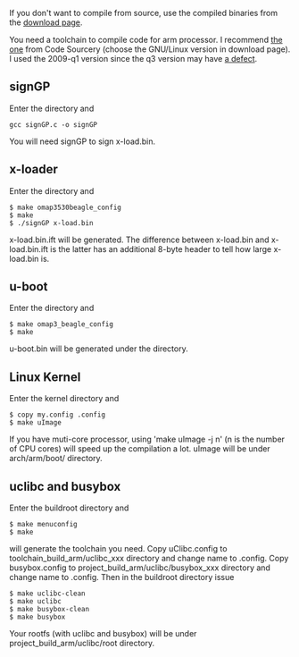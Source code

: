 If you don't want to compile from source, use the compiled binaries from the [download page](http://code.google.com/p/swiftbeagle/downloads/list).

You need a toolchain to compile code for arm processor. I recommend [the one](http://www.codesourcery.com/sgpp/lite/arm/) from Code Sourcery (choose the GNU/Linux version in download page). I used the 2009-q1 version since the q3 version may have [a defect](http://code.google.com/p/swiftbeagle/wiki/sourcery_toolchain).

## signGP ##

Enter the directory and

```
gcc signGP.c -o signGP
```

You will need signGP to sign x-load.bin.

## x-loader ##

Enter the directory and

```
$ make omap3530beagle_config
$ make 
$ ./signGP x-load.bin
```

x-load.bin.ift will be generated. The difference between x-load.bin and x-load.bin.ift is the latter has an additional 8-byte header to tell how large x-load.bin is.

## u-boot ##

Enter the directory and

```
$ make omap3_beagle_config
$ make
```

u-boot.bin will be generated under the directory.

## Linux Kernel ##

Enter the kernel directory and

```
$ copy my.config .config
$ make uImage
```

If you have muti-core processor, using 'make uImage -j n' (n is the number of CPU cores) will speed up the compilation a lot. uImage will be under arch/arm/boot/ directory.

## uclibc and busybox ##

Enter the buildroot directory and

```
$ make menuconfig
$ make
```

will generate the toolchain you need. Copy uClibc.config to toolchain\_build\_arm/uclibc\_xxx directory and change name to .config. Copy busybox.config to project\_build\_arm/uclibc/busybox\_xxx directory and change name to .config. Then in the buildroot directory issue

```
$ make uclibc-clean
$ make uclibc
$ make busybox-clean
$ make busybox
```

Your rootfs (with uclibc and busybox) will be under project\_build\_arm/uclibc/root directory.